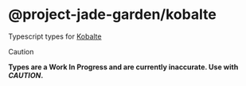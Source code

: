 # @project-jade-garden/kobalte

Typescript types for [Kobalte](https://kobalte.dev/)

> [!CAUTION]
> **Types are a Work In Progress and are currently inaccurate. Use with *CAUTION*.**

